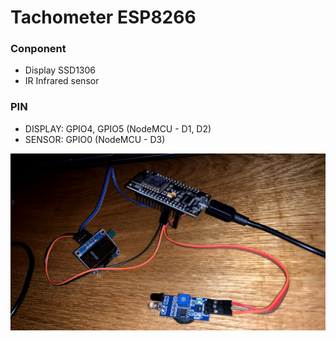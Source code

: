 # Tachometer ESP8266 

### Conponent
- Display SSD1306
- IR Infrared sensor

### PIN
- DISPLAY: GPIO4, GPIO5 (NodeMCU - D1, D2)
- SENSOR: GPIO0 (NodeMCU - D3)

![alt text](https://raw.githubusercontent.com/renat2985/Tachometer/master/IMG.jpg)
